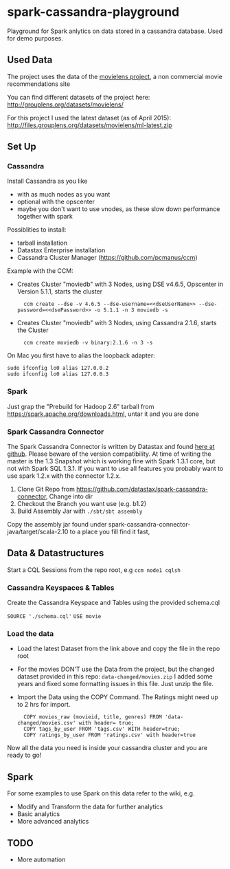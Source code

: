 # spark-cassandra-playground

Playground for Spark anlytics on data stored in a cassandra database. Used for demo purposes.

## Used Data
The project uses the data of the [movielens project](http://www.movielens.org), a non commercial movie recommendations site 

You can find different datasets of the project here: http://grouplens.org/datasets/movielens/

For this project I used the latest dataset (as of April 2015): http://files.grouplens.org/datasets/movielens/ml-latest.zip

## Set Up 

### Cassandra
Install Cassandra as you like 
- with as much nodes as you want
- optional with the opscenter
- maybe you don't want to use vnodes, as these slow down performance together with spark

Possiblities to install:
- tarball installation
- Datastax Enterprise installation
- Cassandra Cluster Manager (https://github.com/pcmanus/ccm)

Example with the CCM:
- Creates Cluster "moviedb" with 3 Nodes, using DSE v4.6.5, Opscenter in Version 5.1.1, starts the cluster

        ccm create --dse -v 4.6.5 --dse-username=<<dseUserName>> --dse-password=<<dsePassword>> -o 5.1.1 -n 3 moviedb -s

- Creates Cluster "moviedb" with 3 Nodes, using Cassandra 2.1.6, starts the Cluster

        ccm create moviedb -v binary:2.1.6 -n 3 -s

On Mac you first have to alias the loopback adapter:

```
sudo ifconfig lo0 alias 127.0.0.2
sudo ifconfig lo0 alias 127.0.0.3
```

### Spark

Just grap the "Prebuild for Hadoop 2.6" tarball from https://spark.apache.org/downloads.html, untar it and you are done

### Spark Cassandra Connector

The Spark Cassandra Connector is written by Datastax and found [here at github](https://github.com/datastax/spark-cassandra-connector). Please beware of the version compatibility. At time of writing the master is the 1.3 Snapshot which is working fine with Spark 1.3.1 core, but not with Spark SQL 1.3.1. If you want to use all features you probably want to use spark 1.2.x with the connector 1.2.x.

1. Clone Git Repo from https://github.com/datastax/spark-cassandra-connector, Change into dir
2. Checkout the Branch you want use (e.g. b1.2)
3. Build Assembly Jar with `./sbt/sbt assembly`

Copy the assembly jar found under spark-cassandra-connector-java/target/scala-2.10 to a place you fill find it fast,

## Data & Datastructures

Start a CQL Sessions from the repo root, e.g ```ccm node1 cqlsh```

### Cassandra Keyspaces & Tables

Create the Cassandra Keyspace and Tables using the provided schema.cql

```SOURCE './schema.cql'```
```USE movie```

### Load the data

- Load the latest Dataset from the link above and copy the file in the repo root
- For the movies DON'T use the Data from the project, but the changed dataset provided in this repo: `data-changed/movies.zip` I added some years and fixed some formatting issues in this file. Just unzip the file.
- Import the Data using the COPY Command. The Ratings might need up to 2 hrs for import.

        COPY movies_raw (movieid, title, genres) FROM 'data-changed/movies.csv' with header= true;
        COPY tags_by_user FROM 'tags.csv' WITH header=true;
        COPY ratings_by_user FROM 'ratings.csv' with header=true 

Now all the data you need is inside your cassandra cluster and you are ready to go!

## Spark

For some examples to use Spark on this data refer to the wiki, e.g.

- Modify and Transform the data for further analytics
- Basic analytics
- More advanced analytics

## TODO

- More automation
